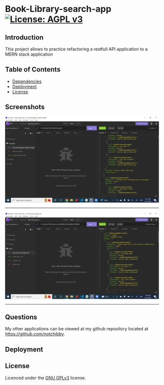 # Book-Library-search-app[![License: AGPL v3](https://img.shields.io/badge/License-AGPL_v3-blue.svg)](https://www.gnu.org/licenses/agpl-3.0)

## Introduction
This project allows to practice refactoring a restfull API application to a MERN stack application

## Table of Contents

- [Dependencies](#dependencies)
- [Deployment](#deployment)
- [License](#license)



## Screenshots
![screenshot-of-the-application-to-get-allthoughts](https://github.com/Notchibby/Social-network-backend/blob/main/assets/images/allthoughts.png)

-----------------------------------------------------------------------------------------------------------

![screenshot-of-the-application-to-get-singleuser](https://github.com/Notchibby/Social-network-backend/blob/main/assets/images/singleuser.png)

---------------------------------------------------------------------------------------------------------------


## Questions

My other applications can be viewed at my github repository located at https://github.com/notchibby.

## Deployment

## License
Licenced under the [GNU GPLv3](https://www.gnu.org/licenses/agpl-3.0) license.